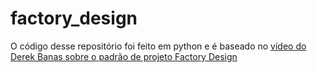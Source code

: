 # factory_design

O código desse repositório foi feito em python e é baseado no [vídeo do Derek Banas sobre o padrão de projeto Factory Design](https://www.youtube.com/watch?v=ub0DXaeV6hA&feature=emb_logo)
